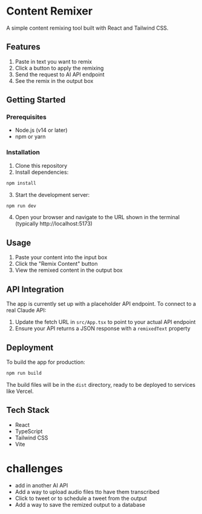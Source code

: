 # Content Remixer

A simple content remixing tool built with React and Tailwind CSS.

## Features

1. Paste in text you want to remix
2. Click a button to apply the remixing
3. Send the request to AI API endpoint
4. See the remix in the output box

## Getting Started

### Prerequisites

- Node.js (v14 or later)
- npm or yarn

### Installation

1. Clone this repository
2. Install dependencies:

```bash
npm install
```

3. Start the development server:

```bash
npm run dev
```

4. Open your browser and navigate to the URL shown in the terminal (typically http://localhost:5173)

## Usage

1. Paste your content into the input box
2. Click the "Remix Content" button
3. View the remixed content in the output box

## API Integration

The app is currently set up with a placeholder API endpoint. To connect to a real Claude API:

1. Update the fetch URL in `src/App.tsx` to point to your actual API endpoint
2. Ensure your API returns a JSON response with a `remixedText` property

## Deployment

To build the app for production:

```bash
npm run build
```

The build files will be in the `dist` directory, ready to be deployed to services like Vercel.

## Tech Stack

- React
- TypeScript
- Tailwind CSS
- Vite

# challenges 
- add in another AI API
- Add a way to upload audio files tto have them transcribed 
- Click to tweet or to schedule a tweet from the output
- Add a way to save the remized output to a database 